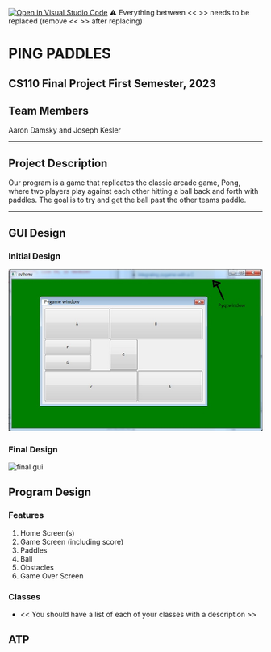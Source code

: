 [![Open in Visual Studio Code](https://classroom.github.com/assets/open-in-vscode-718a45dd9cf7e7f842a935f5ebbe5719a5e09af4491e668f4dbf3b35d5cca122.svg)](https://classroom.github.com/online_ide?assignment_repo_id=12803286&assignment_repo_type=AssignmentRepo)
:warning: Everything between << >> needs to be replaced (remove << >> after replacing)

# PING PADDLES
## CS110 Final Project  First Semester, 2023

## Team Members

Aaron Damsky and Joseph Kesler

***

## Project Description

Our program is a game that replicates the classic arcade game, Pong, where two players play against each other hitting a ball back and forth with paddles. The goal is to try and get the ball past the other teams paddle.

***    

## GUI Design

### Initial Design

![initial gui](assets/gui.jpg)

### Final Design

![final gui](assets/finalgui.jpg)

## Program Design

### Features

1. Home Screen(s)
2. Game Screen (including score)
3. Paddles
4. Ball
5. Obstacles
6. Game Over Screen

### Classes

- << You should have a list of each of your classes with a description >>

## ATP


